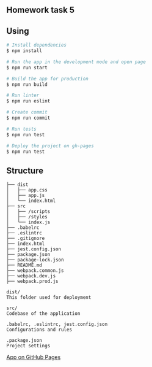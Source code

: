 ## Homework task 5
## Using
 ```bash
# Install dependencies
$ npm install

# Run the app in the development mode and open page
$ npm run start

# Build the app for production
$ npm run build

# Run linter
$ npm run eslint

# Create commit
$ npm run commit

# Run tests
$ npm run test

# Deploy the project on gh-pages
$ npm run test
 ```
## Structure
```
├── dist
│   ├── app.css
│   ├── app.js
│   └── index.html
├── src                    
│   ├── /scripts
│   ├── /styles
│   └── index.js
├── .babelrc
├── .eslintrc
├── .gitignore 
├── index.html
├── jest.config.json
├── package.json
├── package-lock.json
├── README.md
├── webpack.common.js
├── webpack.dev.js
├── webpack.prod.js

dist/
This folder used for deployment

src/
Codebase of the application

.babelrc, .eslintrc, jest.config.json
Configurations and rules

.package.json
Project settings
```  

[App on GitHub Pages](https://romanovaleksander.github.io/js-band-hw-task-5)
